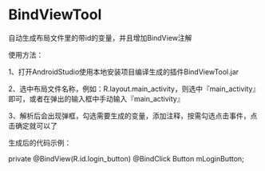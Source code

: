 # BindViewTool
自动生成布局文件里的带id的变量，并且增加BindView注解

使用方法：

1、打开AndroidStudio使用本地安装项目编译生成的插件BindViewTool.jar

2、选中布局文件名称，例如：R.layout.main_activity，则选中『main_activity』即可，或者在弹出的输入框中手动输入『main_activity』

3、解析后会出现弹框，勾选需要生成的变量，添加注释，按需勾选点击事件，点击确定就可以了

生成后的代码示例：

private @BindView(R.id.login_button) @BindClick Button mLoginButton;
